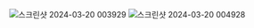 ![스크린샷 2024-03-20 003929](https://github.com/kono9032/Good_Nursing/assets/63148742/365bfe08-5545-4d43-b8ee-4cce6b1e0d07)
![스크린샷 2024-03-20 004928](https://github.com/kono9032/Good_Nursing/assets/63148742/5ca36bfc-9195-458b-bcd3-4050f6f50f6b)
